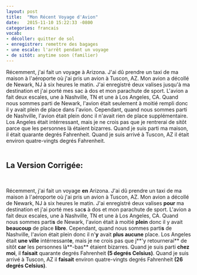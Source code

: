```yaml
---
layout: post
title:  "Mon Récent Voyage d'Avion"
date:   2015-11-10 15:22:33 -0800
categories: francais
vocab:
- décoller: quitter de sol
- enregistrer: remettre des bagages
- une escale: l'arrêt pendant un voyage
- de sitôt: anytime soon (familier)
---
```

Récemment, j'ai fait un voyage à Arizona. J'ai dû prendre un taxi de ma maison à l'aéroporte où j'ai pris un avion à Tuscon, AZ. Mon avion a décollé de Newark, NJ à six heures le matin. <!--more-->J'ai enregistré deux valises jusqu'à ma destination et j'ai porté mes sac à dos et mon parachute de sport. L'avion a fait deux escales, une à Nashville, TN et une à Los Angeles, CA. Quand nous sommes parti de Newark, l'avion était seulement à moitié rempli donc il y avait plein de place dans l'avion. Cependant, quand nous sommes parti de Nashville, l'avion était plein donc il n'avait rien de place supplémentaire. Los Angeles était intérressant, mais je ne crois pas que je rentrerai de sitôt parce que les personnes là étaient bizarres. Quand je suis parti ma maison, il était quarante degrés Fahrenheit. Quand je suis arrivé à Tuscon, AZ il était environ quatre-vingts degrés Fahrenheit.  
<br/>
## La Version Corrigée:  
<br/>

Récemment, j'ai fait un voyage **en** Arizona. J'ai dû prendre un taxi de ma maison à l'aéroporte où j'ai pris un avion à Tuscon, AZ. Mon avion a décollé de Newark, NJ à six heures le matin. J'ai enregistré deux valises **pour** ma destination et j'ai porté mes sac**s** à dos et mon parachute de sport. L'avion a fait deux escales, une à Nashville, TN et une à Los Angeles, CA. Quand nous sommes parti**s** de Newark, l'avion était à moitié **plein** donc il y avait **beaucoup** de place **libre**. Cependant, quand nous sommes parti**s** de Nashville, l'avion était plein donc il n'**y** avait **plus aucune** place. Los Angeles était **une ville** intérressant**e**, mais je ne crois pas que j**'y retournerai** de sitôt **car** les personnes là**-bas** étaient bizarres. Quand je suis parti **chez moi**, il **faisait** quarante degrés Fahrenheit **(5 degrés Celsius)**. Quand je suis arrivé à Tuscon, AZ il **faisait** environ quatre-vingts degrés Fahrenheit **(26 degrés Celsius)**.
